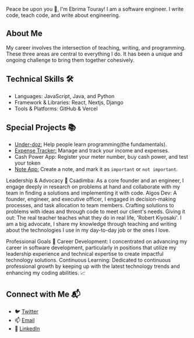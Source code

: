 Peace be upon you 👋, I'm Ebrima Touray! I am a software engineer. I write code, teach code, and write about engineering.

## About Me
My career involves the intersection of teaching, writing, and programming. These three areas are central to everything I do. It has been a unique and ongoing challenge to bring them together cohesively.

## Technical Skills 🛠️
* Languages: JavaScript, Java, and Python
* Framework & Libraries: React, Nextjs, Django
* Tools & Platforms: GitHub & Vercel

## Special Projects 📚
* [Under-doz:](https://github.com/touraye/under-doz) Help people learn programming(the fundamentals).
* [Expense Tracker:](https://expense-tracker-v2-ashen.vercel.app/) Manage and track your income and expenses.
* Cash Power App: Register your meter number, buy cash power, and test your token
* [Note App:](https://touraye.github.io/note-app/) Create a note, and mark it as `important` or `not important`.

Leadership & Advocacy 🌟
Csadimba: As a core founder and an engineer, I engage deeply in research on problems at hand and collaborate with my team in finding a solutions and implementing it with code.
Algos Dev: A founder, engineer, and executive officer, I engaged in decision-making processes, and task allocation to team members. Crafting solutions to problems with ideas and through code to meet our client's needs.
Giving it out: The real teacher teaches what they do in real life, 'Robert Kiyosaki'. I am a big advocate, I share my knowledge through teaching and writing about the technologies I use in my day-to-day job or the ones I love.

Professional Goals 🚀
Career Development: I concentrated on advancing my career in software development, particularly in positions that utilize my leadership experience and technical expertise to create impactful technology solutions.
Continuous Learning: Dedicated to continuous professional growth by keeping up with the latest technology trends and enhancing my coding abilities. 📈

## Connect with Me 📬
* 🐦 [Twitter](https://twitter.com/ecodes_gm)
* 📫 [Email](touraye07@gmail.com)
* 🔗 [LinkedIn](https://www.linkedin.com/in/ebrima-touray-6574b21a7/)

<!--
**touraye/touraye** is a ✨ _special_ ✨ repository because its `README.md` (this file) appears on your GitHub profile.

Here are some ideas to get you started:

- 🔭 I’m currently working on ...
- 🌱 I’m currently learning ...
- 👯 I’m looking to collaborate on ...
- 🤔 I’m looking for help with ...
- 💬 Ask me about ...
- 📫 How to reach me: ...
- 😄 Pronouns: ...
- ⚡ Fun fact: ...
-->
